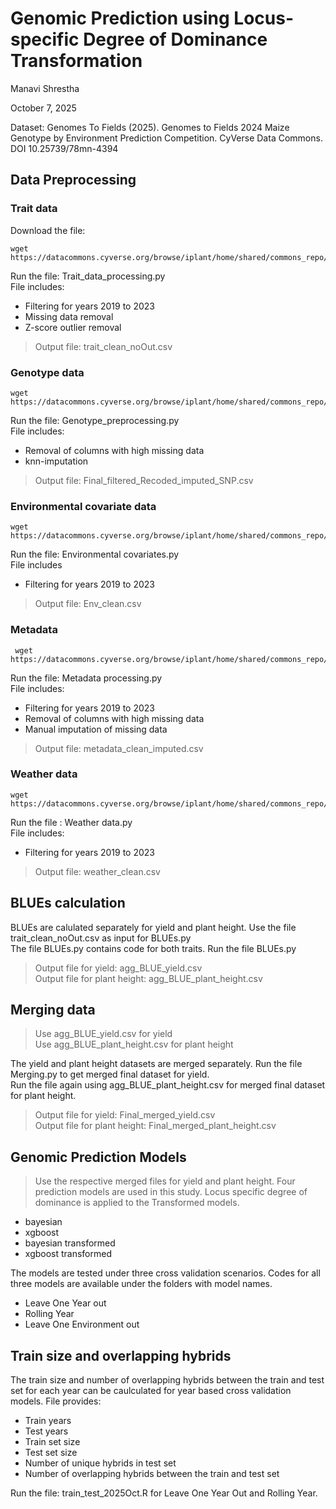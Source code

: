 # Genomic Prediction using Locus-specific Degree of Dominance Transformation

Manavi Shrestha

October 7, 2025

Dataset: Genomes To Fields (2025). Genomes to Fields 2024 Maize Genotype by Environment Prediction Competition. CyVerse Data Commons. DOI 10.25739/78mn-4394

## Data Preprocessing

### Trait data

Download the file:
   ```
   wget https://datacommons.cyverse.org/browse/iplant/home/shared/commons_repo/curated/GenomesToFields_GenotypeByEnvironment_PredictionCompetition_2025/Training_data/1_Training_Trait_Data_2014_2023.csv
   ```
Run the file: Trait_data_processing.py\
File includes:
- Filtering for years 2019 to 2023
- Missing data removal
- Z-score outlier removal
> Output file: trait_clean_noOut.csv

### Genotype data
   ```
   wget https://datacommons.cyverse.org/browse/iplant/home/shared/commons_repo/curated/GenomesToFields_GenotypeByEnvironment_PredictionCompetition_2025/Training_data/5_Genotype_Data_All_2014_2025_Hybrids_numerical.txt
   ```
Run the file: Genotype_preprocessing.py\
File includes:
- Removal of columns with high missing data
- knn-imputation
> Output file: Final_filtered_Recoded_imputed_SNP.csv

### Environmental covariate data
   ```
   wget https://datacommons.cyverse.org/browse/iplant/home/shared/commons_repo/curated/GenomesToFields_GenotypeByEnvironment_PredictionCompetition_2025/Training_data/6_Training_EC_Data_2014_2023.csv
   ```
Run the file: Environmental covariates.py\
File includes
- Filtering for years 2019 to 2023
> Output file: Env_clean.csv

### Metadata
   ```
    wget https://datacommons.cyverse.org/browse/iplant/home/shared/commons_repo/curated/GenomesToFields_GenotypeByEnvironment_PredictionCompetition_2025/Training_data/2_Training_Meta_Data_2014_2023.csv
   ```
Run the file: Metadata processing.py\
File includes:
- Filtering for years 2019 to 2023
- Removal of columns with high missing data
- Manual imputation of missing data
> Output file: metadata_clean_imputed.csv

### Weather data
   ```
   wget https://datacommons.cyverse.org/browse/iplant/home/shared/commons_repo/curated/GenomesToFields_GenotypeByEnvironment_PredictionCompetition_2025/Training_data/4_Training_Weather_Data_2014_2023_full_year.csv
   ```
Run the file : Weather data.py\
File includes:
- Filtering for years 2019 to 2023
> Output file: weather_clean.csv

## BLUEs calculation
BLUEs are calulated separately for yield and plant height. Use the file trait_clean_noOut.csv as input for BLUEs.py\
The file BLUEs.py contains code for both traits. Run the file BLUEs.py

> Output file for yield: agg_BLUE_yield.csv\
> Output file for plant height: agg_BLUE_plant_height.csv

## Merging data

> Use agg_BLUE_yield.csv for yield\
> Use agg_BLUE_plant_height.csv for plant height

The yield and plant height datasets are merged separately. Run the file Merging.py to get merged final dataset for yield.\
Run the file again using agg_BLUE_plant_height.csv for merged final dataset for plant height.

>Output file for yield: Final_merged_yield.csv\
>Output file for plant height: Final_merged_plant_height.csv

## Genomic Prediction Models

> Use the respective merged files for yield and plant height.
Four prediction models are used in this study. Locus specific degree of dominance is applied to the Transformed models.
-  bayesian
-  xgboost
-  bayesian transformed
-  xgboost transformed

The models are tested under three cross validation scenarios. Codes for all three models are available under the folders with model names.
-  Leave One Year out
-  Rolling Year
-  Leave One Environment out

## Train size and overlapping hybrids
The train size and number of overlapping hybrids between the train and test set for each year can be caulculated for year based cross validation models.
File provides:
-  Train years
-  Test years
-  Train set size
-  Test set size
-  Number of unique hybrids in test set
-  Number of overlapping hybrids between the train and test set
  
Run the file: train_test_2025Oct.R for Leave One Year Out and Rolling Year.


